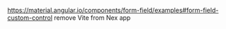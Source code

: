 https://material.angular.io/components/form-field/examples#form-field-custom-control
remove Vite from Nex app

